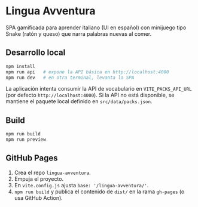 # Lingua Avventura

SPA gamificada para aprender italiano (UI en español) con minijuego tipo Snake (ratón y queso) que narra palabras nuevas al comer.

## Desarrollo local
```bash
npm install
npm run api   # expone la API básica en http://localhost:4000
npm run dev   # en otra terminal, levanta la SPA
```

La aplicación intenta consumir la API de vocabulario en `VITE_PACKS_API_URL` (por defecto `http://localhost:4000`).
Si la API no está disponible, se mantiene el paquete local definido en `src/data/packs.json`.

## Build
```bash
npm run build
npm run preview
```

## GitHub Pages
1. Crea el repo `lingua-avventura`.
2. Empuja el proyecto.
3. En `vite.config.js` ajusta `base: '/lingua-avventura/'`.
4. `npm run build` y publica el contenido de `dist/` en la rama `gh-pages` (o usa GitHub Action).
